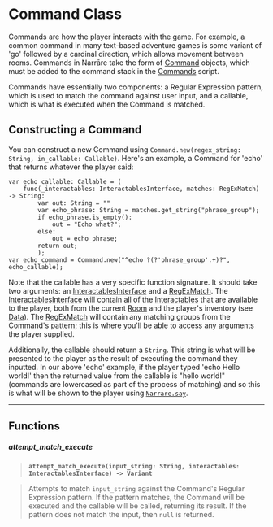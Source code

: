 # Command Class

Commands are how the player interacts with the game. For example, a common command in many text-based adventure games is some variant of 'go' followed by a cardinal direction, which allows movement between rooms. Commands in Narrāre take the form of [Command](command.md) objects, which must be added to the command stack in the [Commands](commands.md) script.

Commands have essentially two components: a Regular Expression pattern, which is used to match the command against user input, and a callable, which is what is executed when the Command is matched.

## Constructing a Command
You can construct a new Command using `Command.new(regex_string: String, in_callable: Callable)`. Here's an example, a Command for 'echo' that returns whatever the player said:

```gdscript
var echo_callable: Callable = (
	func(_interactables: InteractablesInterface, matches: RegExMatch) -> String: 
		var out: String = ""
		var echo_phrase: String = matches.get_string("phrase_group");
		if echo_phrase.is_empty():
			out = "Echo what?";
		else:
			out = echo_phrase;
		return out;
		);
var echo_command = Command.new("^echo ?(?'phrase_group'.+)?", echo_callable);
```

Note that the callable has a very specific function signature. It should take two arguments: an [InteractablesInterface](interactablesinterface.md) and a [RegExMatch](https://docs.godotengine.org/en/stable/classes/class_regexmatch.html). The [InteractablesInterface](interactablesinterface.md) will contain all of the [Interactables](interactables.md) that are available to the player, both from the current [Room](room.md) and the player's inventory (see [Data](data.md)). The [RegExMatch](https://docs.godotengine.org/en/stable/classes/class_regexmatch.html) will contain any matching groups from the Command's pattern; this is where you'll be able to access any arguments the player supplied.

Additionally, the callable should return a `String`. This string is what will be presented to the player as the result of executing the command they inputted. In our above 'echo' example, if the player typed 'echo Hello world!' then the returned value from the callable is "hello world!" (commands are lowercased as part of the process of matching) and so this is what will be shown to the player using [`Narrare.say`](narrare_global_script.md#say).

---

## Functions

##### attempt_match_execute

> **`attempt_match_execute(input_string: String, interactables: InteractablesInterface) -> Variant`**

> Attempts to match `input_string` against the Command's Regular Expression pattern. If the pattern matches, the Command will be executed and the callable will be called, returning its result. If the pattern does not match the input, then `null` is returned.